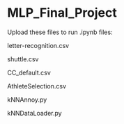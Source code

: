# MLP_Final_Project

Upload these files to run .ipynb files:

  letter-recognition.csv
  
  shuttle.csv
  
  CC_default.csv
  
  AthleteSelection.csv
  
  kNNAnnoy.py
  
  kNNDataLoader.py
